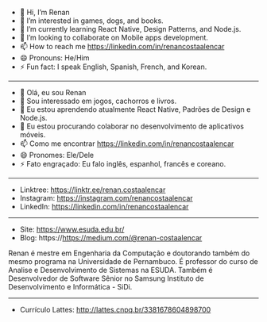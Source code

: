- 👋 Hi, I’m Renan
- 👀 I’m interested in games, dogs, and books.
- 🌱 I’m currently learning React Native, Design Patterns, and Node.js.
- 💞️ I’m looking to collaborate on Mobile apps development.
- 📫 How to reach me https://linkedin.com/in/renancostaalencar
- 😄 Pronouns: He/Him
- ⚡ Fun fact: I speak English, Spanish, French, and Korean.

---
- 👋 Olá, eu sou Renan
- 👀 Sou interessado em jogos, cachorros e livros.
- 🌱 Eu estou aprendendo atualmente React Native, Padrões de Design e Node.js.
- 💞️ Eu estou procurando colaborar no desenvolvimento de aplicativos móveis.
- 📫 Como me encontrar https://linkedin.com/in/renancostaalencar
- 😄 Pronomes: Ele/Dele
- ⚡ Fato engraçado: Eu falo inglês, espanhol, francês e coreano.

---
- Linktree: https://linktr.ee/renan.costaalencar
- Instagram: https://instagram.com/renancostaalencar
- LinkedIn: https://linkedin.com/in/renancostaalencar

---

- Site: https://www.esuda.edu.br/
- Blog: https://https://medium.com/@renan-costaalencar

Renan é mestre em Engenharia da Computação e doutorando também do mesmo programa na Universidade de Pernambuco. É professor do curso de Analise e Desenvolvimento de Sistemas na ESUDA. Também é Desenvolvedor de Software Sênior no Samsung Instituto de Desenvolvimento e Informática - SiDi.

---
- Currículo Lattes: http://lattes.cnpq.br/3381678604898700

<!---
mr-costaalencar/mr-costaalencar is a ✨ special ✨ repository because its `README.md` (this file) appears on your GitHub profile.
You can click the Preview link to take a look at your changes.
--->
